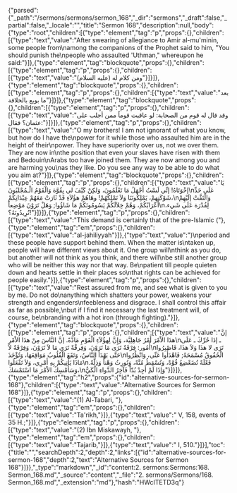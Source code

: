 {"parsed":{"_path":"/sermons/sermons/sermon_168","_dir":"sermons","_draft":false,"_partial":false,"_locale":"","title":"Sermon 168","description":null,"body":{"type":"root","children":[{"type":"element","tag":"p","props":{},"children":[{"type":"text","value":"After swearing of allegiance to Amir al-mu'minin, some people from\namong the companions of the Prophet said to him, \"You should punish the\npeople who assaulted 'Uthman,\" whereupon he said:"}]},{"type":"element","tag":"blockquote","props":{},"children":[{"type":"element","tag":"p","props":{},"children":[{"type":"text","value":"ومن كلام له (عليه السلام)"}]}]},{"type":"element","tag":"blockquote","props":{},"children":[{"type":"element","tag":"p","props":{},"children":[{"type":"text","value":"بعد ما بويع بالخلافة"}]}]},{"type":"element","tag":"blockquote","props":{},"children":[{"type":"element","tag":"p","props":{},"children":[{"type":"text","value":"وقد قال له قوم من الصحابة: لو عاقبت قوماً ممن أجلب على عثمان؟ فقال:"}]}]},{"type":"element","tag":"p","props":{},"children":[{"type":"text","value":"O my brothers! I am not ignorant of what you know, but how do I have the\npower for it while those who assaulted him are in the height of their\npower. They have superiority over us, not we over them. They are now in\nthe position that even your slaves have risen with them and Bedouin\nArabs too have joined them. They are now among you and are harming you\nas they like. Do you see any way to be able to do what you aim at?"}]},{"type":"element","tag":"blockquote","props":{},"children":[{"type":"element","tag":"p","props":{},"children":[{"type":"text","value":"يَا إخْوَتَاهُ! إنِّي لَسْتُ أَجْهَلُ مَا تَعْلَمُونَ، وَلكِنْ كَيْفَ لي بِقُوَّة وَالْقَوْمُ الْـمُجْلبُونَ\nعَلَى حَدِّ شَوْكَتِهِمْ، يَمْلِكُونَنَا وَلاَ نَمْلِكُهُمْ! وهَاهُمْ هؤُلاَءِ قَدْ ثَارَتْ مَعَهُمْ عِبْدَانِكُمْ،\nوَالْتَفَّتْ إلَيْهِمْ أَعْرَابُكُمْ، وَهُمْ خِلاَلَكُمْ يَسُومُونَكُمْ مَا شَاؤُوا; وَهَلْ تَرَوْنَ مَوْضِعاً\nلِقُدْرَة عَلَى شَيء، تُرِيدُونَهُ؟!"}]}]},{"type":"element","tag":"p","props":{},"children":[{"type":"text","value":"This demand is certainly that of the pre-Islamic ("},{"type":"element","tag":"em","props":{},"children":[{"type":"text","value":"al-jahiliyyah"}]},{"type":"text","value":")\nperiod and these people have support behind them. When the matter is\ntaken up, people will have different views about it. One group will\nthink as you do, but another will not think as you think, and there will\nbe still another group who will be neither this way nor that way. Be\npatient till people quieten down and hearts settle in their places so\nthat rights can be achieved for people easily."}]},{"type":"element","tag":"p","props":{},"children":[{"type":"text","value":"Rest assured from me, and see what is given to you by me. Do not do\nanything which shatters your power, weakens your strength and engenders\nfeebleness and disgrace. I shall control this affair as far as possible,\nbut if I find it necessary the last treatment will, of course, be\nbranding with a hot iron (through fighting)."}]},{"type":"element","tag":"blockquote","props":{},"children":[{"type":"element","tag":"p","props":{},"children":[{"type":"text","value":"إنَّ هذَا الاْمْرَ أَمْرُ جَاهِلِيَّة، وَإِنَّ لِهؤُلاَءِ الْقَوْمِ مَادَّةً. إنَّ النَّاسَ مِنْ هذَا الاْمْرِ\nـ إذَا حُرِّكَ ـ عَلَى أُمُور: فِرْقَةٌ تَرَى مَا تَرَوْنَ، وَفِرقْةٌ تَرَى مَا لاَ تَرَوْنَ، وَفِرْقَةٌ لاَ\nتَرَى لا هذَا وَلاَ هذَا، فَاصْبِرُوا حَتَّى يَهْدَأَ النَّاسُ، وَتَقَعَ الْقُلُوبُ مَوَاقِعَهَا، وَتُؤْخَذَ\nالْحُقُوقُ مُسْمَحَةً; فَاهْدَأُوا عَنِّي، وَانْظُرُوا مَاذَا يَأْتِيكُمْ بِهِ أَمْرِي، وَلاَ تَفْعَلُوا\nفَعْلَةً تُضَعْضِعُ قُوَّةً، وَتُسْقِطُ مُنَّةً، وَتُورِثُ وَهْناً وَذِلَّةً. وَسَأُمْسِكُ الاْمْرَ مَا اسْتَمْسَكَ،\nوَإذَا لَمْ أَجِدْ بُدّاً فَآخِرُ الدَّواءِ الْكَيُّ"}]}]},{"type":"element","tag":"h2","props":{"id":"alternative-sources-for-sermon-168"},"children":[{"type":"text","value":"Alternative Sources for Sermon 168"}]},{"type":"element","tag":"p","props":{},"children":[{"type":"text","value":"(1) Al-Tabari, "},{"type":"element","tag":"em","props":{},"children":[{"type":"text","value":"Ta'rikh,"}]},{"type":"text","value":" V, 158, events of 35 H.;"}]},{"type":"element","tag":"p","props":{},"children":[{"type":"text","value":"(2) Ibn Miskawayh, "},{"type":"element","tag":"em","props":{},"children":[{"type":"text","value":"Tajarib,"}]},{"type":"text","value":" I, 510."}]}],"toc":{"title":"","searchDepth":2,"depth":2,"links":[{"id":"alternative-sources-for-sermon-168","depth":2,"text":"Alternative Sources for Sermon 168"}]}},"_type":"markdown","_id":"content:2. sermons:Sermons:168. Sermon_168.md","_source":"content","_file":"2. sermons/Sermons/168. Sermon_168.md","_extension":"md"},"hash":"HWcITETD3q"}